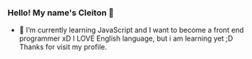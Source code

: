 ### Hello! My name's Cleiton 👋

- 🌱 I’m currently learning JavaScript and I want to become a front end programmer xD
I LOVE English language, but i am learning yet ;D
Thanks for visit my profile.

